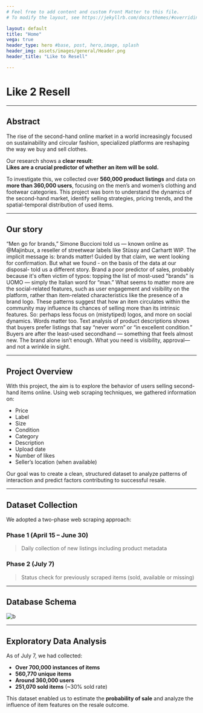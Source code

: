 ```yaml
---
# Feel free to add content and custom Front Matter to this file.
# To modify the layout, see https://jekyllrb.com/docs/themes/#overriding-theme-defaults

layout: default
title: "Home"
vega: true
header_type: hero #base, post, hero,image, splash
header_img: assets/images/general/Header.png
header_title: "Like to Resell"

---
```


# Like 2 Resell  

---

## Abstract

The rise of the second-hand online market in a world increasingly focused on sustainability and circular fashion, specialized platforms are reshaping the way we buy and sell clothes.

Our research shows a **clear result**:  
**Likes are a crucial predictor of whether an item will be sold.**

To investigate this, we collected over **560,000 product listings** and data on **more than 360,000 users**, focusing on the men’s and women’s clothing and footwear categories. This project was born to understand the dynamics of the second-hand market, identify selling strategies, pricing trends, and the spatial-temporal distribution of used items.

---

## Our story

“Men go for brands,” Simone Buccioni told us — known online as @Majinbux, a reseller of streetwear labels like Stüssy and Carhartt WIP. The implicit message is: brands matter! Guided by that claim, we went looking for confirmation. But what we found - on the basis of the data at our disposal- told us a different story.
Brand a poor predictor of sales, probably because it's often victim of typos: topping the list of most-used "brands" is UOMO — simply the Italian word for “man.”
What seems to matter more are the social-related features, such as user engagement and visibility on the platform, rather than item-related characteristics like the presence of a brand logo. These patterns suggest that how an item circulates within the community may influence its chances of selling more than its intrinsic features.
So: perhaps less focus on (mistytiped) logos, and more on social dynamics.
Words matter too. Text analysis of product descriptions shows that buyers prefer listings that say “never worn” or “in excellent condition.” Buyers are after the least-used secondhand — something that feels almost new.
The brand alone isn’t enough. What you need is visibility, approval— and not a wrinkle in sight.

---

## Project Overview

With this project, the aim is to explore the behavior of users selling second-hand items online. Using web scraping techniques, we gathered information on:

- Price  
- Label  
- Size  
- Condition  
- Category  
- Description  
- Upload date  
- Number of likes  
- Seller’s location (when available)

Our goal was to create a clean, structured dataset to analyze patterns of interaction and predict factors contributing to successful resale.

---

## Dataset Collection

We adopted a two-phase web scraping approach:

### Phase 1 (April 15 – June 30)
> Daily collection of new listings including product metadata

### Phase 2 (July 7)
> Status check for previously scraped items (sold, available or missing)

---

## Database Schema  

![b](/workspaces/g5-2025-website/docs/assets/images/Logo_SoBigData_ITA_560_X_100.png)

---

## Exploratory Data Analysis

As of July 7, we had collected:

- **Over 700,000 instances of items**
- **560,770 unique items**  
- **Around 360,000 users**  
- **251,070 sold items** (~30% sold rate)

This dataset enabled us to estimate the **probability of sale** and analyze the influence of item features on the resale outcome.



